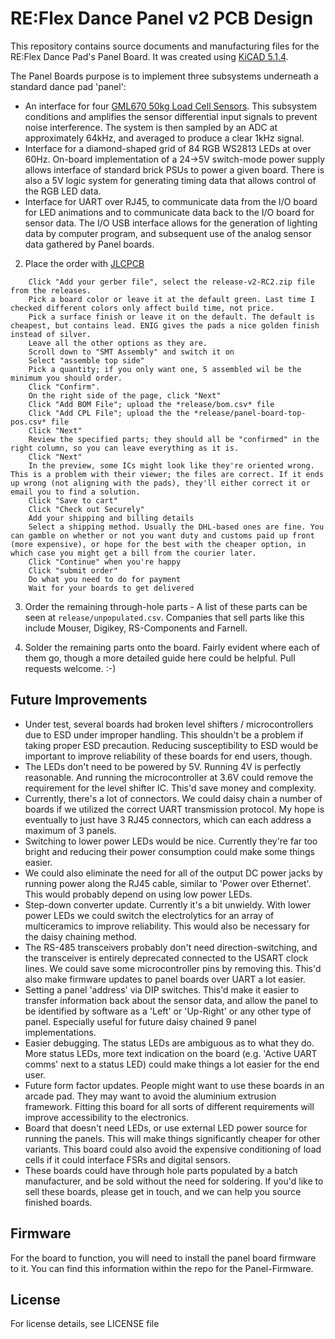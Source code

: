 # RE:Flex Dance Panel v2 PCB Design 

This repository contains source documents and manufacturing files for the RE:Flex Dance Pad's Panel Board. It was created using [KiCAD 5.1.4](https://kicad-pcb.org/).

The Panel Boards purpose is to implement three subsystems underneath a standard dance pad 'panel':
- An interface for four [GML670 50kg Load Cell Sensors](http://www.gavincc.com/galoce/category-1/140.html). This subsystem conditions and amplifies the sensor differential input signals to prevent noise interference. The system is then sampled by an ADC at approximately 64kHz, and averaged to produce a clear 1kHz signal.
- Interface for a diamond-shaped grid of 84 RGB WS2813 LEDs at over 60Hz. On-board implementation of a 24->5V switch-mode power supply allows interface of standard brick PSUs to power a given board. There is also a 5V logic system for generating timing data that allows control of the RGB LED data.
- Interface for UART over RJ45, to communicate data from the I/O board for LED animations and to communicate data back to the I/O board for sensor data. The I/O USB interface allows for the generation of lighting data by computer program, and subsequent use of the analog sensor data gathered by Panel boards.

2. Place the order with [JLCPCB](https://jlcpcb.com)
```
    Click "Add your gerber file", select the release-v2-RC2.zip file from the releases.
    Pick a board color or leave it at the default green. Last time I checked different colors only affect build time, not price.
    Pick a surface finish or leave it on the default. The default is cheapest, but contains lead. ENIG gives the pads a nice golden finish instead of silver.
    Leave all the other options as they are.
    Scroll down to "SMT Assembly" and switch it on
    Select "assemble top side"
    Pick a quantity; if you only want one, 5 assembled wil be the minimum you should order.
    Click "Confirm".
    On the right side of the page, click "Next"
    Click "Add BOM File"; upload the *release/bom.csv* file
    Click "Add CPL File"; upload the the *release/panel-board-top-pos.csv* file
    Click "Next"
    Review the specified parts; they should all be "confirmed" in the right column, so you can leave everything as it is.
    Click "Next"
    In the preview, some ICs might look like they're oriented wrong. This is a problem with their viewer; the files are correct. If it ends up wrong (not aligning with the pads), they'll either correct it or email you to find a solution.
    Click "Save to cart"
    Click "Check out Securely"
    Add your shipping and billing details
    Select a shipping method. Usually the DHL-based ones are fine. You can gamble on whether or not you want duty and customs paid up front (more expensive), or hope for the best with the cheaper option, in which case you might get a bill from the courier later.
    Click "Continue" when you're happy
    Click "submit order"
    Do what you need to do for payment
    Wait for your boards to get delivered
```

3. Order the remaining through-hole parts - A list of these parts can be seen at `release/unpopulated.csv`. Companies that sell parts like this include Mouser, Digikey, RS-Components and Farnell.

4. Solder the remaining parts onto the board. Fairly evident where each of them go, though a more detailed guide here could be helpful. Pull requests welcome. :-)

## Future Improvements
- Under test, several boards had broken level shifters / microcontrollers due to ESD under improper handling. This shouldn't be a problem if taking proper ESD precaution. Reducing susceptibility to ESD would be important to improve reliability of these boards for end users, though.
- The LEDs don't need to be powered by 5V. Running 4V is perfectly reasonable. And running the microcontroller at 3.6V could remove the requirement for the level shifter IC. This'd save money and complexity.
- Currently, there's a lot of connectors. We could daisy chain a number of boards if we utilized the correct UART transmission protocol. My hope is eventually to just have 3 RJ45 connectors, which can each address a maximum of 3 panels. 
- Switching to lower power LEDs would be nice. Currently they're far too bright and reducing their power consumption could make some things easier.
- We could also eliminate the need for all of the output DC power jacks by running power along the RJ45 cable, similar to 'Power over Ethernet'. This would probably depend on using low power LEDs.
- Step-down converter update. Currently it's a bit unwieldy. With lower power LEDs we could switch the electrolytics for an array of multiceramics to improve reliability. This would also be necessary for the daisy chaining method.
- The RS-485 transceivers probably don't need direction-switching, and the transceiver is entirely deprecated connected to the USART clock lines. We could save some microcontroller pins by removing this. This'd also make firmware updates to panel boards over UART a lot easier.
- Setting a panel 'address' via DIP switches. This'd make it easier to transfer information back about the sensor data, and allow the panel to be identified by software as a 'Left' or 'Up-Right' or any other type of panel. Especially useful for future daisy chained 9 panel implementations.
- Easier debugging. The status LEDs are ambiguous as to what they do. More status LEDs, more text indication on the board (e.g. 'Active UART comms' next to a status LED) could make things a lot easier for the end user.
- Future form factor updates. People might want to use these boards in an arcade pad. They may want to avoid the aluminium extrusion framework. Fitting this board for all sorts of different requirements will improve accessibility to the electronics.
- Board that doesn't need LEDs, or use external LED power source for running the panels. This will make things significantly cheaper for other variants. This board could also avoid the expensive conditioning of load cells if it could interface FSRs and digital sensors. 
- These boards could have through hole parts populated by a batch manufacturer, and be sold without the need for soldering. If you'd like to sell these boards, please get in touch, and we can help you source finished boards.

## Firmware

For the board to function, you will need to install the panel board firmware to it. You can find this information within the repo for the Panel-Firmware.

## License

For license details, see LICENSE file